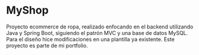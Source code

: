 # MyShop
Proyecto ecommerce de ropa, realizado enfocando en el backend utilizando Java y Spring Boot, siguiendo el patrón MVC y una base de datos MySQL. Para el diseño hice modificaciones en una plantilla ya existente. Este proyecto es parte de mi portfolio.
